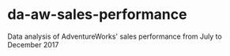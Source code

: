# da-aw-sales-performance
Data analysis of AdventureWorks' sales performance from July to December 2017

